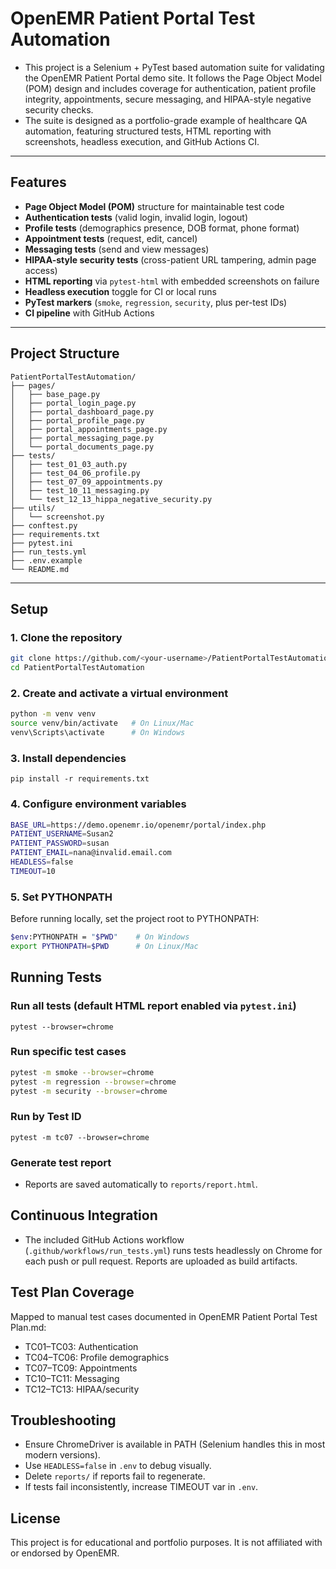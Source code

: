 # OpenEMR Patient Portal Test Automation
- This project is a Selenium + PyTest based automation suite for validating the OpenEMR Patient Portal demo site. It follows the Page Object Model (POM) design and includes coverage for authentication, patient profile integrity, appointments, secure messaging, and HIPAA-style negative security checks.
- The suite is designed as a portfolio-grade example of healthcare QA automation, featuring structured tests, HTML reporting with screenshots, headless execution, and GitHub Actions CI.

---

## Features

- **Page Object Model (POM)** structure for maintainable test code
- **Authentication tests** (valid login, invalid login, logout)
- **Profile tests** (demographics presence, DOB format, phone format)
- **Appointment tests** (request, edit, cancel)
- **Messaging tests** (send and view messages)
- **HIPAA-style security tests** (cross-patient URL tampering, admin page access)
- **HTML reporting** via `pytest-html` with embedded screenshots on failure
- **Headless execution** toggle for CI or local runs
- **PyTest markers** (`smoke`, `regression`, `security`, plus per-test IDs)
- **CI pipeline** with GitHub Actions

---

## Project Structure
```text
PatientPortalTestAutomation/
├── pages/                   
│   ├── base_page.py
│   ├── portal_login_page.py
│   ├── portal_dashboard_page.py
│   ├── portal_profile_page.py
│   ├── portal_appointments_page.py
│   ├── portal_messaging_page.py
│   └── portal_documents_page.py
├── tests/                   
│   ├── test_01_03_auth.py
│   ├── test_04_06_profile.py
│   ├── test_07_09_appointments.py
│   ├── test_10_11_messaging.py
│   └── test_12_13_hippa_negative_security.py
├── utils/                   
│   └── screenshot.py
├── conftest.py              
├── requirements.txt         
├── pytest.ini               
├── run_tests.yml            
├── .env.example             
└── README.md
```

---

## Setup

### 1. Clone the repository
```bash
git clone https://github.com/<your-username>/PatientPortalTestAutomation.git
cd PatientPortalTestAutomation
```

### 2. Create and activate a virtual environment
```bash
python -m venv venv
source venv/bin/activate   # On Linux/Mac
venv\Scripts\activate      # On Windows
```

### 3. Install dependencies
`pip install -r requirements.txt`

### 4. Configure environment variables

```bash
BASE_URL=https://demo.openemr.io/openemr/portal/index.php
PATIENT_USERNAME=Susan2
PATIENT_PASSWORD=susan
PATIENT_EMAIL=nana@invalid.email.com
HEADLESS=false
TIMEOUT=10
```

### 5. Set PYTHONPATH
Before running locally, set the project root to PYTHONPATH:
```bash
$env:PYTHONPATH = "$PWD"    # On Windows
export PYTHONPATH=$PWD      # On Linux/Mac
```

## Running Tests

### Run all tests (default HTML report enabled via `pytest.ini`)
`pytest --browser=chrome`

### Run specific test cases
```bash
pytest -m smoke --browser=chrome
pytest -m regression --browser=chrome
pytest -m security --browser=chrome
```

### Run by Test ID
```pytest -m tc07 --browser=chrome```

### Generate test report
- Reports are saved automatically to `reports/report.html`.

## Continuous Integration
- The included GitHub Actions workflow (`.github/workflows/run_tests.yml`) runs tests headlessly on Chrome for each push or pull request. Reports are uploaded as build artifacts.

## Test Plan Coverage
Mapped to manual test cases documented in OpenEMR Patient Portal Test Plan.md:
- TC01–TC03: Authentication
- TC04–TC06: Profile demographics
- TC07–TC09: Appointments
- TC10–TC11: Messaging
- TC12–TC13: HIPAA/security

## Troubleshooting
- Ensure ChromeDriver is available in PATH (Selenium handles this in most modern versions).
- Use `HEADLESS=false` in `.env` to debug visually.
- Delete `reports/` if reports fail to regenerate.
- If tests fail inconsistently, increase TIMEOUT var in `.env`.

## License
This project is for educational and portfolio purposes. It is not affiliated with or endorsed by OpenEMR.
